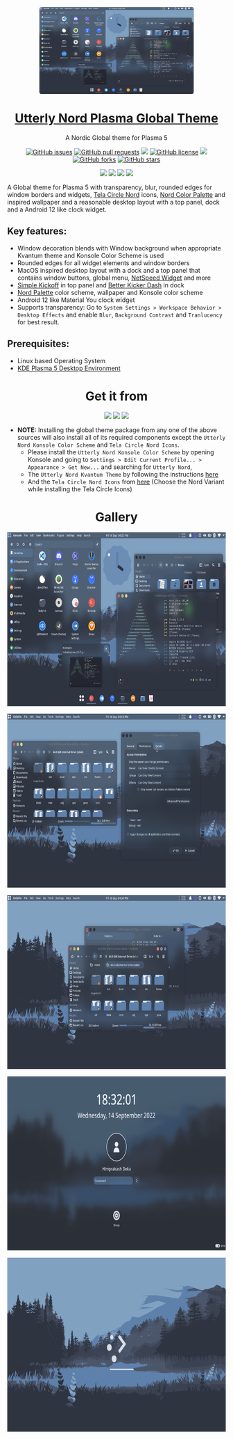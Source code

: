 <p align="center">
 <a href="https://himdek.com/Utterly-Nord-Plasma/">
 <img height="200px" src="assets/20220916_214556_Utterly-Nord.png" align="center"/>
 <h1 align="center">Utterly Nord Plasma Global Theme</h1>
 </a>
 <p align="center">A Nordic Global theme for Plasma 5</p>
</p>

<p class="buttons" align="center">
 <a href="https://github.com/HimDek/Utterly-Nord-Plasma/issues"><img alt="GitHub issues" src="https://img.shields.io/github/issues/HimDek/Utterly-Nord-Plasma?style=flat-square"></a>
 <a href="https://github.com/HimDek/Utterly-Nord-Plasma/pulls"><img alt="GitHub pull requests" src="https://img.shields.io/github/issues-pr/himdek/Utterly-Nord-Plasma?style=flat-square"></a>
 <a href="https://github.com/HimDek/Utterly-Nord-Plasma/"><img src="https://img.shields.io/badge/GitHub-View%20sourcecode-blue?style=flat-square&logo=github&color=blueviolet" /></a>
 <a href="https://github.com/HimDek/Utterly-Nord-Plasma/blob/master/LICENSE.md"><img alt="GitHub license" src="https://img.shields.io/github/license/HimDek/Utterly-Nord-Plasma?style=flat-square"></a>
 <a href="https://github.com/HimDek/Utterly-Nord-Plasma/actions/workflows/pages/pages-build-deployment/"><img src="https://img.shields.io/github/deployments/HimDek/Utterly-Nord-Plasma/github-pages?label=WebPage%20build%20status&logo=InternetExplorer&style=flat-square" /></a>
 <a href="https://github.com/HimDek/Utterly-Nord-Plasma/network"><img alt="GitHub forks" src="https://img.shields.io/github/forks/HimDek/Utterly-Nord-Plasma?style=flat-square"></a>
 <a href="https://github.com/HimDek/Utterly-Nord-Plasma/stargazers"><img alt="GitHub stars" src="https://img.shields.io/github/stars/HimDek/Utterly-Nord-Plasma?style=flat-square"></a>
</p>

<p class="buttons" align="center">
  <a href="#gallery"><img src="https://img.shields.io/badge/View%20Screenshots-blueviolet?style=for-the-badge" /></a>
  <a href="https://himdek.com/?tab=donate"><img src="https://img.shields.io/badge/Donate-Support%20me-green?style=for-the-badge&logo=Razorpay" /></a> 
  <a href="https://himdek.com/Utterly-Nord-Plasma/"><img class="invisible" src="https://img.shields.io/badge/himdek.com-View%20in%20Website-blue?style=for-the-badge&logo=Internet-Explorer&color=blue" /></a>
  <a href="#prerequisites"><img src="https://img.shields.io/badge/Install-green?style=for-the-badge" /></a>
</p>

A Global theme for Plasma 5 with transparency, blur, rounded edges for window borders and widgets, [Tela Circle Nord](https://www.pling.com/p/1359276) icons, [Nord Color Palette](https://www.nordtheme.com/docs/colors-and-palettes) and inspired wallpaper and a reasonable desktop layout with a top panel, dock and a Android 12 like clock widget.

## Key features:

* Window decoration blends with Window background when appropriate Kvantum theme and Konsole Color Scheme is used
* Rounded edges for all widget elements and window borders
* MacOS inspired desktop layout with a dock and a top panel that contains window buttons, global menu, [NetSpeed Widget](https://store.kde.org/p/998895/) and more
* [Simple Kickoff](https://github.com/HimDek/Simple-Kickoff-for-Plasma) in top panel and [Better Kicker Dash](https://github.com/HimDek/Better-Kicker-Dash-for-Plasma) in dock
* [Nord Palette](https://www.nordtheme.com/docs/colors-and-palettes) color scheme, wallpaper and Konsole color scheme
* Android 12 like Material You clock widget
* Supports transparency: Go to `System Settings > Workspace Behavior > Desktop Effects` and enable `Blur`, `Background Contrast` and `Tranlucency` for best result.

## Prerequisites:

* Linux based Operating System
* [KDE Plasma 5 Desktop Environment](https://kde.org/plasma-desktop/)

<h1 align="center">Get it from</h1>

<p align="center">
  <a href="https://www.pling.com/p/1904859"><img height="50px" src="https://img.shields.io/badge/Pling%20Store-informational?style=for-the-badge&color=orange" /></a>
  <a href="https://store.kde.org/p/1904859"><img height="50px" src="https://img.shields.io/badge/KDE%20Store-informational?style=for-the-badge&logo=KDE" /></a>
  <a href="https://www.opendesktop.org/p/1904859"><img height="50px" src="https://img.shields.io/badge/openDesktop-informational?style=for-the-badge&color=blueviolet" /></a>
</p>

* **NOTE:** Installing the global theme package from any one of the above sources will also install all of its required components except the `Utterly Nord Konsole Color Scheme` and `Tela Circle Nord Icons`.
  * Please install the `Utterly Nord Konsole Color Scheme` by opening Konsole and going to `Settings > Edit Current Profile... > Appearance > Get New...` and searching for `Utterly Nord`,
  * The `Utterly Nord Kvantum Theme` by following the instructions [here](https://store.kde.org/p/1905813)
  * And the `Tela Circle Nord Icons` from [here](https://www.pling.com/p/1359276) (Choose the Nord Variant while installing the Tela Circle Icons)

<h1 id="gallery" align="center">Gallery</h1>

<p align="center">
<img height="400px" src="assets/20220916_170516_Screenshot_88.png" align="center"/>
<br /><br />
<img height="400px" src="assets/20220916_170550_Screenshot_93.png" align="center"/>
<br /><br />
<img height="400px" src="assets/20220916_170544_Screenshot_94.png" align="center"/>
<br /><br />
<img height="400px" src="assets/20220914_192233_lockscreen.png" align="center"/>
<br /><br />
<img height="400px" src="assets/20220914_192238_splash.png" align="center"/>

</p>
